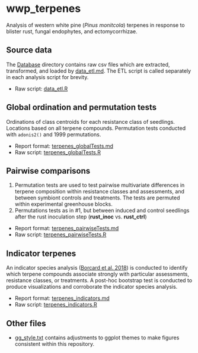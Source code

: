 # wwp_terpenes
Analysis of western white pine (*Pinus monitcola*) terpenes in response to blister rust, fungal endophytes, and ectomycorrhizae.

## Source data
The [Database]() directory contains raw csv files which are extracted, transformed, and loaded by [data_etl.md](data_etl.R). The ETL script is called separately in each analysis script for brevity.

- Raw script: [data_etl.R](data_etl.md)

## Global ordination and permutation tests
Ordinations of class centroids for each resistance class of seedlings. Locations based on all terpene compounds. Permutation tests conducted with `adonis2()` and 1999 permutations. 

- Report format: [terpenes_globalTests.md](terpenes_globalTests.md)
- Raw script: [terpenes_globalTests.R](terpenes_globalTests.R)

## Pairwise comparisons
1. Permutation tests are used to test pairwise multivariate differences in terpene composition
within resistance classes and assessments, and between symbiont controls and treatments. The tests are 
permuted within experimental greenhouse blocks.
2. Permutations tests as in #1, but between induced and control seedlings after the rust inoculation step
(**rust_inoc** vs. **rust_ctrl**)

- Report format: [terpenes_pairwiseTests.md](terpenes_pairwiseTests.md)
- Raw script: [terpenes_pairwiseTests.R](terpenes_pairwiseTests.R)

## Indicator terpenes 
An indicator species analysis ([Borcard et al. 2018](https://doi.org/10.1007/978-3-319-71404-2)) is conducted 
to identify which terpene compounds associate strongly with particular assessments, 
resistance classes, or treatments. A post-hoc bootstrap test is conducted to produce visualizations and 
corroborate the indicator species analysis.

- Report format: [terpenes_indicators.md](terpenes_indicators.md)
- Raw script: [terpenes_indicators.R](terpenes_indicators.R)

## Other files
- [gg_style.txt](gg_style.txt) contains adjustments to ggplot themes to make figures consistent within this repository.
